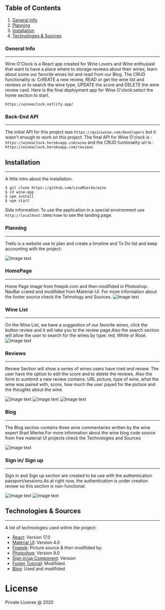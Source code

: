 ## Table of Contents
1. [General Info](#general-info)
2. [Planning](#Planning)
3. [Installation](#installation)
4. [Technologies & Sources](#Technologies&Sources)

### General Info
***
Wine O'Clock is a React app created for Wine Lovers and Wine enthusiast that want to have a place where to storage reviews about their wines, learn about some our favorite wines list and read from our Blog. The CRUD functionality is: CrREATE a new review, READ or get the wine list and reviews or to search the wine type, UPDATE the score and DELETE the wine review card. Here is the final deployment app for Wine O'clock:select the home section to start. 
```
https://wineoclock.netlify.app/

 ```
  

### Back-End API
***
The initial API for this project was ``` https://quiniwine.com/developers ``` but it wasn't enough to work on this project. The final API for Wine O'clock is : 
``` https://wineoclock.herokuapp.com/wine ``` and the CRUD funtionality url is : 
``` https://wineoclock.herokuapp.com/reviews ```

 ## Installation
***
A little intro about the installation. 
```
$ git clone https://github.com/LinaMierke/wine
$ cd wine-app
$ npm install
$ npm start
```
Side information: To use the application in a special environment use ```http://localhost:3000/home``` to see the landing page.

### Planning
***
Trello is a website use to plan and create a timeline and To Do list and keep accounting with the project: 

![Image text](https://i.imgur.com/hlgMaKn.png)

### HomePage
***
Home Page image from freepik.com and then modifided in Photoshop. NavBar crated and modifided from Material-UI. For more information about the footer source check the Tehnology and Sources.
![Image text](https://i.imgur.com/Zrr1qX2.png)

### Wine List
***
On the Wine List, we have a suggestion of our favorite wines, click the button review and it will take you to the review page.Also the search section will allow the user to search for the wines by type: red, White or Rosé. 
![Image text](https://i.imgur.com/pO2NJyT.png)

### Reviews
***
Review Section will show a series of wines users have tried and review. The user have the option to edit the score and to delete the reviews. Also the form to sumbmit a new review contains:  URL picture, type of wine, what the wine was paired with, score, how much the user payed for the picture and the thoughts about the wine.  

![Image text](https://i.imgur.com/41HNgxc.png)
![Image text](https://i.imgur.com/dyEDElu.png)
![Image text](https://i.imgur.com/Q73cJAR.png)

### Blog
***
The Blog section contains three wine commentaries written by the wine expert Brad Mierke.For more information about the wine blog code source from free material UI projects check the Technologies and Sources  

![Image text](https://i.imgur.com/qjbyrDN.png)

### Sign in/ Sign up
***
Sign in and Sign up section are created to be use with the authentication passport/sessions.As at right now, the authentication is under creation review so this section is non-functional.

![Image text](https://i.imgur.com/Z14fZmW.png)
![Image text](https://i.imgur.com/7vuTbAZ.png)


## Technologies & Sources
***
A list of technologies used within the project:

* [React](https://example.com): Version 17.0 
* [Material UI](https://example.com): Version 4.0
* [Freepik](https://www.freepik.com/psd/banner): Picture source & then modifided by:
* [Photoshop](https://example.com): Version 9.0
* [Sign in/up Component](https://material-ui.com/getting-started/templates/): Version
* [Footer Tutorial](https://webdesign.tutsplus.com/tutorials/how-to-build-a-responsive-multi-level-sticky-footer-with-flexbox--cms-33341): Modifided.
* [Blog](https://material-ui.com/getting-started/templates/): Used and modifided  

# License

Private License @ 2020


